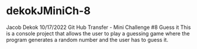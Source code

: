 # dekokJMiniCh-8

 Jacob Dekok
 10/17/2022
 Git Hub Transfer - Mini Challenge #8 Guess it
 This is a console project that allows the user to play a guessing game
 where the program generates a random number and the user has to guess it.

